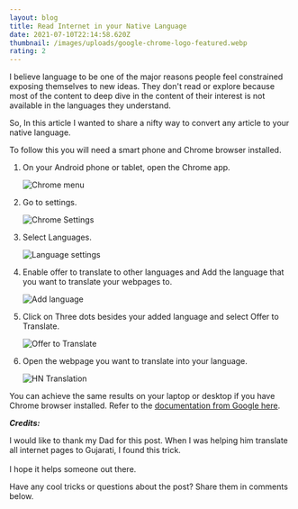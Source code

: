 ```yaml
---
layout: blog
title: Read Internet in your Native Language
date: 2021-07-10T22:14:58.620Z
thumbnail: /images/uploads/google-chrome-logo-featured.webp
rating: 2
---
```

I believe language to be one of the major reasons people feel constrained exposing themselves to new ideas. They don't read or explore because most of the content to deep dive in the content of their interest is not available in the languages they understand.

So, In this article I wanted to share a nifty way to convert any article to your native language.

To follow this you will need a smart phone and Chrome browser installed.

1. On your Android phone or tablet, open the Chrome app.

   ![Chrome menu](/images/uploads/signal-2021-07-11-040243_002.jpeg "Chrome Menu")
2. Go to settings.

   ![Chrome Settings](/images/uploads/signal-2021-07-11-040243_003.jpeg "Chrome Settings")
3. Select Languages.

   ![Language settings](/images/uploads/signal-2021-07-11-040243_004.jpeg "Language Settings")
4. Enable offer to translate to other languages and Add the language that you want to translate your webpages to.

   ![Add language](/images/uploads/signal-2021-07-11-040243_005.jpeg "Add Language")
5. Click on Three dots besides your added language and select Offer to Translate.

   ![Offer to Translate](/images/uploads/signal-2021-07-11-040243_001.jpeg "Offer to Translate")
6. Open the webpage you want to translate into your language.  

   ![HN Translation](/images/uploads/signal-2021-07-11-040612.jpeg "HN Translation")

You can achieve the same results on your laptop or desktop if you have Chrome browser installed. Refer to the [documentation from Google here](https://support.google.com/chrome/answer/173424?co=GENIE.Platform%3DDesktop&hl=en-GB&oco=1).

***Credits:***

I would like to thank my Dad for this post. When I was helping him translate all internet pages to Gujarati, I found this trick.\
\
I hope it helps someone out there.

Have any cool tricks or questions about the post? Share them in comments below.